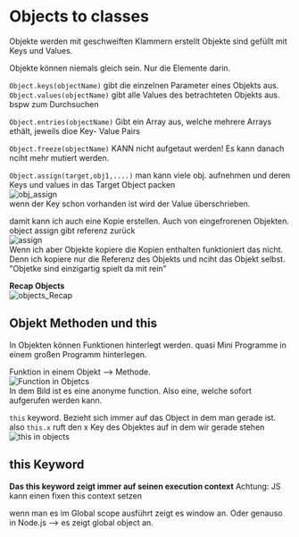 # Objects to classes

Objekte werden mit geschweiften Klammern erstellt
Objekte sind gefüllt mit Keys und Values.

Objekte können niemals gleich sein. Nur die Elemente darin.

`Object.keys(objectName)` gibt die einzelnen Parameter eines Objekts aus.
`Object.values(objectName)` gibt alle Values des betrachteten Objekts aus. bspw zum Durchsuchen

`Object.entries(objectName)`  Gibt ein Array aus, welche mehrere Arrays ethält, jeweils dioe Key- Value Pairs

`Object.freeze(objectName)` KANN nicht aufgetaut werden! Es kann danach nciht mehr mutiert werden.

`Object.assign(target,obj1,....)` man kann viele obj. aufnehmen und deren Keys und values in das Target Object packen <br>![obj_assign](https://user-images.githubusercontent.com/104325830/170051366-e58fafdd-6c48-4f10-ae9a-3cd024c8c8ec.JPG)
<br>
wenn der Key schon vorhanden ist wird der Value überschrieben.

damit kann ich auch eine Kopie erstellen. Auch von eingefrorenen Objekten.  object assign gibt referenz zurück <br>![assign](https://user-images.githubusercontent.com/104325830/170052124-0a7b2eca-f163-4e0e-b968-b1f045b10bdd.JPG)
<br>
Wenn ich aber Objekte kopiere die Kopien enthalten funktioniert das nicht. Denn ich kopiere nur die Referenz des Objekts und nciht das Objekt selbst. "Objetke sind einzigartig spielt da mit rein"

**Recap Objects**
<br>![objects_Recap](https://user-images.githubusercontent.com/104325830/170054052-ec4e63e5-e6d3-47e1-9eb5-75db3b3b6d64.JPG)
<br>


## Objekt Methoden und this
In Objekten können Funktionen hinterlegt werden.
quasi Mini Programme in einem großen Programm hinterlegen.

Funktion in einem Objekt --> Methode.<br>![Function in Objetcs](https://user-images.githubusercontent.com/104325830/170059886-96ac3056-5e89-4347-99d6-d3f48e4c4f86.JPG)
<br>
In dem Bild ist es eine anonyme function. Also eine, welche sofort aufgerufen werden kann.

`this` keyword. Bezieht sich immer auf das Object in dem man gerade ist. also `this.x` ruft den x Key des Objektes auf in dem wir gerade stehen <br> 
![this in objects](https://user-images.githubusercontent.com/104325830/170062096-47ce5f58-2959-4c30-b6c0-41410839dd11.JPG) <br>


## this Keyword

**Das this keyword zeigt immer auf seinen execution context**
Achtung: JS kann einen fixen this context setzen

wenn man es im Global scope ausführt zeigt es window an. Oder genauso in Node.js --> es zeigt global object an.







